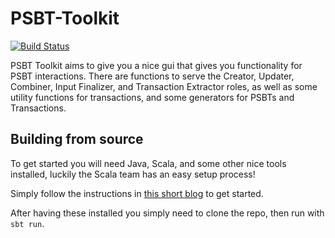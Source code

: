 # PSBT-Toolkit

[![Build Status](https://github.com/benthecarman/psbt-tooklkit/workflows/Compile%20Check/badge.svg)](https://github.com/benthecarman/psbt-toolkit/actions)

PSBT Toolkit aims to give you a nice gui that gives you functionality for PSBT interactions.
There are functions to serve the Creator, Updater, Combiner, Input Finalizer, and Transaction Extractor roles, as well as some utility functions for transactions,
and some generators for PSBTs and Transactions.

## Building from source

To get started you will need Java, Scala, and some other nice tools installed, luckily the Scala team has an easy setup process!

Simply follow the instructions in [this short blog](https://www.scala-lang.org/2020/06/29/one-click-install.html) to get started.

After having these installed you simply need to clone the repo, then run with `sbt run`.
